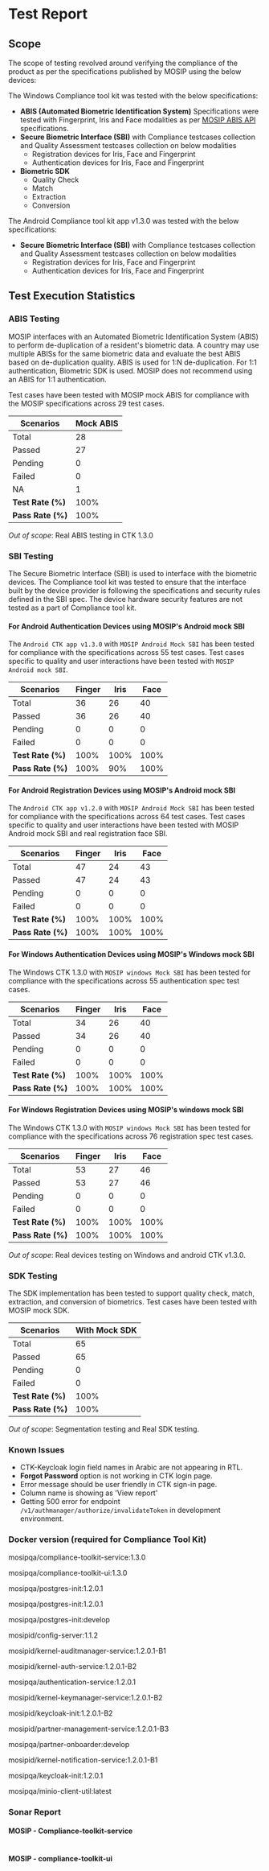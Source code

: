 # Test Report

## Scope

The scope of testing revolved around verifying the compliance of the product as per the specifications published by MOSIP using the below devices:

The Windows Compliance tool kit was tested with the below specifications:

* **ABIS (Automated Biometric Identification System)** Specifications were tested with Fingerprint, Iris and Face modalities as per [MOSIP ABIS API](https://docs.mosip.io/1.2.0/biometrics/abis-api) specifications.
* **Secure Biometric Interface (SBI)** with Compliance testcases collection and Quality Assessment testcases collection on below modalities
  * Registration devices for Iris, Face and Fingerprint
  * Authentication devices for Iris, Face and Fingerprint
* **Biometric SDK**
  * Quality Check
  * Match
  * Extraction
  * Conversion

The Android Compliance tool kit app v1.3.0 was tested with the below specifications:

* **Secure Biometric Interface (SBI)** with Compliance testcases collection and Quality Assessment testcases collection on below modalities
  * Registration devices for Iris, Face and Fingerprint
  * Authentication devices for Iris, Face and Fingerprint

## Test Execution Statistics

### ABIS Testing

MOSIP interfaces with an Automated Biometric Identification System (ABIS) to perform de-duplication of a resident's biometric data. A country may use multiple ABISs for the same biometric data and evaluate the best ABIS based on de-duplication quality. ABIS is used for 1:N de-duplication. For 1:1 authentication, Biometric SDK is used. MOSIP does not recommend using an ABIS for 1:1 authentication.

Test cases have been tested with MOSIP mock ABIS for compliance with the MOSIP specifications across 29 test cases.

| **Scenarios**     | **Mock ABIS** |
| ----------------- | ------------- |
| Total             | 28            |
| Passed            | 27            |
| Pending           | 0             |
| Failed            | 0             |
| NA                | 1             |
| **Test Rate (%)** | 100%          |
| **Pass Rate (%)** | 100%          |

_Out of scope_: Real ABIS testing in CTK 1.3.0

### SBI Testing

The Secure Biometric Interface (SBI) is used to interface with the biometric devices. The Compliance tool kit was tested to ensure that the interface built by the device provider is following the specifications and security rules defined in the SBI spec. The device hardware security features are not tested as a part of Compliance tool kit.

#### For Android Authentication Devices using MOSIP's Android mock SBI

The `Android CTK app v1.3.0` with `MOSIP Android Mock SBI` has been tested for compliance with the specifications across 55 test cases. Test cases specific to quality and user interactions have been tested with `MOSIP Android mock SBI`.

| **Scenarios**     | **Finger** | **Iris** | **Face** |
| ----------------- | ---------- | -------- | -------- |
| Total             | 36         | 26       | 40       |
| Passed            | 36         | 26       | 40       |
| Pending           | 0          | 0        | 0        |
| Failed            | 0          | 0        | 0        |
| **Test Rate (%)** | 100%       | 100%     | 100%     |
| **Pass Rate (%)** | 100%       | 90%      | 100%     |

#### For Android Registration Devices using MOSIP's Android mock SBI

The `Android CTK app v1.2.0` with `MOSIP Android Mock SBI` has been tested for compliance with the specifications across 64 test cases. Test cases specific to quality and user interactions have been tested with MOSIP Android mock SBI and real registration face SBI.

| **Scenarios**     | **Finger** | **Iris** | **Face** |
| ----------------- | ---------- | -------- | -------- |
| Total             | 47         | 24       | 43       |
| Passed            | 47         | 24       | 43       |
| Pending           | 0          | 0        | 0        |
| Failed            | 0          | 0        | 0        |
| **Test Rate (%)** | 100%       | 100%     | 100%     |
| **Pass Rate (%)** | 100%       | 100%     | 100%     |

#### For Windows Authentication Devices using MOSIP's Windows mock SBI

The Windows CTK 1.3.0 with `MOSIP windows Mock SBI` has been tested for compliance with the specifications across 55 authentication spec test cases.

| **Scenarios**     | **Finger** | **Iris** | **Face** |
| ----------------- | ---------- | -------- | -------- |
| Total             | 34         | 26       | 40       |
| Passed            | 34         | 26       | 40       |
| Pending           | 0          | 0        | 0        |
| Failed            | 0          | 0        | 0        |
| **Test Rate (%)** | 100%       | 100%     | 100%     |
| **Pass Rate (%)** | 100%       | 100%     | 100%     |

#### For Windows Registration Devices using MOSIP's windows mock SBI

The Windows CTK 1.3.0 with `MOSIP windows Mock SBI` has been tested for compliance with the specifications across 76 registration spec test cases.

| **Scenarios**     | **Finger** | **Iris** | **Face** |
| ----------------- | ---------- | -------- | -------- |
| Total             | 53         | 27       | 46       |
| Passed            | 53         | 27       | 46       |
| Pending           | 0          | 0        | 0        |
| Failed            | 0          | 0        | 0        |
| **Test Rate (%)** | 100%       | 100%     | 100%     |
| **Pass Rate (%)** | 100%       | 100%     | 100%     |

_Out of scope_: Real devices testing on Windows and android CTK v1.3.0.

### SDK Testing

The SDK implementation has been tested to support quality check, match, extraction, and conversion of biometrics. Test cases have been tested with MOSIP mock SDK.

| **Scenarios**     | **With Mock SDK** |
| ----------------- | ----------------- |
| Total             | 65                |
| Passed            | 65                |
| Pending           | 0                 |
| Failed            | 0                 |
| **Test Rate (%)** | 100%              |
| **Pass Rate (%)** | 100%              |

_Out of scope_: Segmentation testing and Real SDK testing.

### Known Issues

* CTK-Keycloak login field names in Arabic are not appearing in RTL.
* **Forgot Password** option is not working in CTK login page.
* Error message should be user friendly in CTK sign-in page.
* Column name is showing as 'View report'
* Getting 500 error for endpoint `/v1/authmanager/authorize/invalidateToken` in development environment.

### Docker version (required for Compliance Tool Kit)

mosipqa/compliance-toolkit-service:1.3.0

mosipqa/compliance-toolkit-ui:1.3.0

mosipqa/postgres-init:1.2.0.1

mosipqa/postgres-init:1.2.0.1

mosipqa/postgres-init:develop

mosipid/config-server:1.1.2

mosipid/kernel-auditmanager-service:1.2.0.1-B1

mosipid/kernel-auth-service:1.2.0.1-B2

mosipqa/authentication-service:1.2.0.1

mosipid/kernel-keymanager-service:1.2.0.1-B2

mosipid/keycloak-init:1.2.0.1-B2

mosipid/partner-management-service:1.2.0.1-B3

mosipqa/partner-onboarder:develop

mosipid/kernel-notification-service:1.2.0.1-B1

mosipqa/keycloak-init:1.2.0.1

mosipqa/minio-client-util:latest

### Sonar Report

#### MOSIP - Compliance-toolkit-service

<figure><img src=".gitbook/assets/ctk-sonar1.png" alt=""><figcaption></figcaption></figure>

#### MOSIP - compliance-toolkit-ui

<figure><img src=".gitbook/assets/ctk-sonar2.png" alt=""><figcaption></figcaption></figure>
